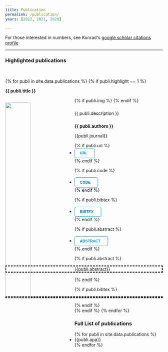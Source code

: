 ```yaml
---
title: Publication
permalink: /publication/
years: [2022, 2021, 2020]

---
```


<html>
<head>
<style>
.button {
  background-color: white;
  border: none;
  color: white;
  padding: 8px 16px;
  cursor: pointer;
  text-align: center;
  font-size: 12px;
  transition-duration: 0.5s;
  cursor: pointer;
}
.button1 {
  color: #008CBA; 
  border: 1px solid #008CBA;
  border-radius: 5px;
}
.button1:hover {
  background-color: #008CBA;
  color: white;
}
.button1:after {
  content: '\002B';
  color: white;
  font-weight: bold;
  float: center;
}
.collapsiblecontent {
  padding: 0 18px;
  max-height: 0;
  overflow: hidden;
  text-align: left;
  transition: max-height 0.2s ease-out;
  background-color: #f1f1f1;
}
</style>
</head>
</html>

For those interested in numbers, see Konrad's <a href="https://scholar.google.com/citations?user=MiFqJGcAAAAJ"> google scholar citations profile</a>
<hr>

<h3>Highlighted publications</h3>
<br>

{% for publi in site.data.publications %}
{% if publi.highlight == 1 %}
<div class="row">
<div class="col-sm-12 clearfix">
<div class="well well-lg">

<p style="text-align:left"><b>{{ publi.title }}</b></p>

<div class="row"> 
  {% if publi.img %}
  <img src="{{ site.url }}{{ site.baseurl }}/publications/images/{{ publi.img }}" class="img-responsive" width="40%" style="float:left; padding-right:20px; margin-top:15px" />
  {% endif %}
  <p style="text-align:justify; padding:10px">{{ publi.description }}</p>

  <p><b>{{ publi.authors }}</b></p>

  <p>{{publi.journal}}</p>
</div>

<div class="row">
  <ul class="nav nav-pills">
  <!-- URL -->
  {% if publi.url %}
    <li>
      <a href="{{publi.url}}">
        <button class="button button1"><b>URL</b></button>
      </a>
    </li>
  {% endif %}

  <!-- CODE -->
  {% if publi.code %}
    <li>
      <a href="{{publi.code}}">
        <button class="button button1"><b>CODE</b></button>
      </a>
    </li>
  {% endif %}

  <!-- BIBTEX -->
  {% if publi.bibtex %}
    <li>
      <a data-toggle="collapse" href="#{{publi.key}}-bibtex">
        <button class="button button1"><b>BIBTEX</b></button>
        <div class="collapsiblecontent">
        </div>
      </a>
    </li>
  {% endif %}

  <!-- ABSTRACT -->
  {% if publi.abstract %}
  <li>
    <a data-toggle="collapse" href="#{{publi.key}}-abstract">
    <button class="button button1"><b>ABSTRACT</b></button>
    </a>
  </li>
  {% endif %}
  </ul>

{% if publi.abstract %}
<p id="{{publi.key}}-abstract" class="collapse" style="border-style: dashed">{{publi.abstract}}</p>
{% endif %}

{% if publi.bibtex %}
<p id="{{publi.key}}-bibtex" class="collapse" style="border-style: dashed;">

<object data="{{ site.url }}{{ site.baseurl }}/publications/references/{{publi.bibtex}}" width="100%" style="overflow: auto;"></object>
</p>
{% endif %}
</div>
</div>
</div>
</div>
{% endif %}
{% endfor %}


<h3>Full List of publications</h3>
<ul>
{% for publi in site.data.publications %}
<div>
  <li>{{publi.apa}}</li>
</div>
{% endfor %}
</ul>


<script>
var coll = document.getElementsByClassName("button");
var i;

for (i = 0; i < coll.length; i++) {
  coll[i].addEventListener("click", function() {
    this.classList.toggle("active");
    var content = this.nextElementSibling;
    if (content.style.maxHeight){
      content.style.maxHeight = null;
    } else {
      content.style.maxHeight = content.scrollHeight + "px";
    } 
  });
}
</script>